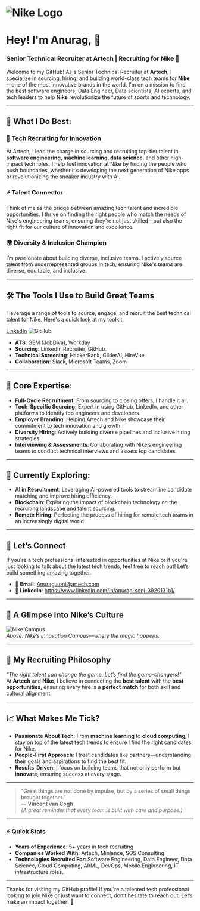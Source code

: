 # ![Nike Logo](https://upload.wikimedia.org/wikipedia/commons/a/a6/Logo_Nike.svg)  
# Hey! I'm Anurag, 👋  
### Senior Technical Recruiter at **Artech** | Recruiting for **Nike** 🚀

Welcome to my GitHub! As a Senior Technical Recruiter at **Artech**, I specialize in sourcing, hiring, and building world-class tech teams for **Nike**—one of the most innovative brands in the world. I'm on a mission to find the best software engineers, Data Engineer, Data scientists, AI experts, and tech leaders to help **Nike** revolutionize the future of sports and technology. 

---

## 🔎 **What I Do Best**:

### 👟 **Tech Recruiting for Innovation**  
At Artech, I lead the charge in sourcing and recruiting top-tier talent in **software engineering, machine learning, data science**, and other high-impact tech roles. I help fuel innovation at Nike by finding the people who push boundaries, whether it’s developing the next generation of Nike apps or revolutionizing the sneaker industry with AI.

### ⚡ **Talent Connector**  
Think of me as the bridge between amazing tech talent and incredible opportunities. I thrive on finding the right people who match the needs of Nike's engineering teams, ensuring they’re not just skilled—but also the right fit for our culture of innovation and excellence.

### 🌍 **Diversity & Inclusion Champion**  
I’m passionate about building diverse, inclusive teams. I actively source talent from underrepresented groups in tech, ensuring Nike's teams are diverse, equitable, and inclusive.

---

## 🛠️ **The Tools I Use to Build Great Teams**  

I leverage a range of tools to source, engage, and recruit the best technical talent for Nike. Here's a quick look at my toolkit:

[LinkedIn](https://img.shields.io/badge/LinkedIn-Recruiter-blue?style=flat-square) ![GitHub](https://img.shields.io/badge/GitHub-%23F0F0F0?style=flat-square)  
- **ATS**: GEM (JobDiva), Workday  
- **Sourcing**: LinkedIn Recruiter, GitHub.
- **Technical Screening**: HackerRank, GliderAI, HireVue  
- **Collaboration**: Slack, Microsoft Teams, Zoom

---

## 🚀 **Core Expertise**:

- **Full-Cycle Recruitment**: From sourcing to closing offers, I handle it all.
- **Tech-Specific Sourcing**: Expert in using GitHub, LinkedIn, and other platforms to identify top engineers and developers.
- **Employer Branding**: Helping Artech and Nike showcase their commitment to tech innovation and growth.
- **Diversity Hiring**: Actively building diverse pipelines and inclusive hiring strategies.
- **Interviewing & Assessments**: Collaborating with Nike’s engineering teams to conduct technical interviews and assess top candidates.

---

## 🌱 **Currently Exploring**:

- **AI in Recruitment**: Leveraging AI-powered tools to streamline candidate matching and improve hiring efficiency.
- **Blockchain**: Exploring the impact of blockchain technology on the recruiting landscape and talent sourcing.
- **Remote Hiring**: Perfecting the process of hiring for remote tech teams in an increasingly digital world.

---

## 💬 **Let’s Connect**  

If you're a tech professional interested in opportunities at Nike or if you're just looking to talk about the latest tech trends, feel free to reach out! Let’s build something amazing together.

- 📧 **Email**: Anurag.soni@artech.com
- 🔗 **LinkedIn**: https://www.linkedin.com/in/anurag-soni-3920131b1/

---

## 📸 **A Glimpse into Nike’s Culture**  

![Nike Campus](https://images.unsplash.com/photo-1606398928643-2580e86d94e6)  
*Above: Nike’s Innovation Campus—where the magic happens.*

---

## 🌟 **My Recruiting Philosophy**  
_"The right talent can change the game. Let’s find the game-changers!"_  
At **Artech** and **Nike**, I believe in connecting the **best talent** with the **best opportunities**, ensuring every hire is a **perfect match** for both skill and cultural alignment.

---

## 📈 **What Makes Me Tick?**

- **Passionate About Tech**: From **machine learning** to **cloud computing**, I stay on top of the latest tech trends to ensure I find the right candidates for Nike.
- **People-First Approach**: I treat candidates like partners—understanding their goals and aspirations to find the best fit.
- **Results-Driven**: I focus on building teams that not only perform but **innovate**, ensuring success at every stage.

---

> “Great things are not done by impulse, but by a series of small things brought together.”  
— **Vincent van Gogh**  
*(A great reminder that every team is built with care and purpose.)*

---

### ⚡ **Quick Stats**  
- **Years of Experience**: 5+ years in tech recruiting
- **Companies Worked With**: Artech, Minlance, SGS Consulting.  
- **Technologies Recruited For**: Software Engineering, Data Engineer, Data Science, Cloud Computing, AI/ML, DevOps, Mobile Engineering, IT infrastructure roles. 

---

Thanks for visiting my GitHub profile! If you're a talented tech professional looking to join Nike or just want to connect, don’t hesitate to reach out. Let’s make an impact together! 🚀  
